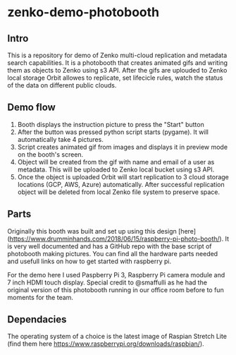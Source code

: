 # zenko-demo-photobooth
 
## Intro
This is a repository for demo of Zenko multi-cloud replication and metadata search capabilities. 
It is a photobooth that creates animated gifs and writing them as objects to Zenko using s3 API. After the gifs are uplouded to Zenko local storage Orbit allowes to replicate, set lifecicle rules, watch the status of the data on different public clouds.

## Demo flow

1. Booth displays the instruction picture to press the "Start" button
2. After the button was pressed python script starts (pygame). It will automatically take 4 pictures.
3. Script creates animated gif from images and displays it in preview mode on the booth's screen.
4. Object will be created from the gif with name and email of a user as metadata. This will be uploaded to Zenko local bucket using s3 API.
5. Once the object is uploaded Orbit will start replication to 3 cloud storage locations (GCP, AWS, Azure) automatically.
After successful replication object will be deleted from local Zenko file system to preserve space.

## Parts
Originally this booth was built and set up using this design [here] (https://www.drumminhands.com/2018/06/15/raspberry-pi-photo-booth/). It is very well documented and has a GitHub repo with the base script of photobooth making pictures. You can find all the hardware parts needed and usefull links on how to get started with raspberry pi.

For the demo here I used Paspberry Pi 3, Raspberry Pi camera module and 7 inch HDMI touch display. Special credit to @smaffulli as he had the original version of this photobooth running in our office room before to fun moments for the team.

## Dependacies 
The operating system of a choice is the latest image of Raspian Stretch Lite (find them here https://www.raspberrypi.org/downloads/raspbian/). 
